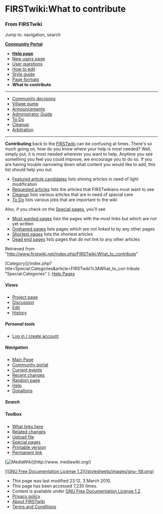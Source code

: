 

# FIRSTwiki:What to contribute

### From FIRSTwiki

Jump to: navigation, search

**[Community Portal](/index.php/FIRSTwiki:Community_portal "FIRSTwiki:Community portal" )**

  * **[Help page](/index.php/FIRSTwiki:Help "FIRSTwiki:Help" )**
  * [New users page](/index.php/FIRSTwiki:New_users_page "FIRSTwiki:New users page" )
  * [User questions](/index.php/FIRSTwiki:User_questions "FIRSTwiki:User questions" )
  * [How to edit](/index.php/FIRSTwiki:How_does_one_edit_a_page "FIRSTwiki:How does one edit a page" )
  * [Style guide](/index.php/FIRSTwiki:Style_guide "FIRSTwiki:Style guide" )
  * [Page formats](/index.php/FIRSTwiki:Page_formats "FIRSTwiki:Page formats" )
  * **What to contribute**

* * *

  * [Community decisions](/index.php/FIRSTwiki:Community_decisions "FIRSTwiki:Community decisions" )
  * [Village pump](/index.php/FIRSTwiki:Village_pump "FIRSTwiki:Village pump" )
  * [Announcements](/index.php/FIRSTwiki:Announcements "FIRSTwiki:Announcements" )
  * [Administrator Guide](/index.php/FIRSTwiki:Guide_for_administrators "FIRSTwiki:Guide for administrators" )
  * [To Do](/index.php/FIRSTwiki:To_Do "FIRSTwiki:To Do" )
  * [Cleanup](/index.php/FIRSTwiki:Cleanup "FIRSTwiki:Cleanup" )
  * [Arbitration](/index.php/FIRSTwiki:Arbitration "FIRSTwiki:Arbitration" )  
---  
  
  
**Contributing** back to the [FIRSTwiki](/index.php/FIRSTwiki "FIRSTwiki" ) can be confusing at times. There's so much going on, how do you know where your help is most needed? Well, simply put, it is most needed wherever you want to help. Anytime you see something you feel you could improve, we encourage you to do so. If you are having trouble narrowing down what content you would like to add, this list should help you out. 

  * [Featured article candidates](/index.php/FIRSTwiki:Featured_article_candidates "FIRSTwiki:Featured article candidates" ) lists shining articles in need of light modification 
  * [Requested articles](/index.php/FIRSTwiki:Requested_articles "FIRSTwiki:Requested articles" ) lists the articles that FIRSTwikians most want to see 
  * [Cleanup](/index.php/FIRSTwiki:Cleanup "FIRSTwiki:Cleanup" ) lists various articles that are in need of special care 
  * [To Do](/index.php/FIRSTwiki:To_Do "FIRSTwiki:To Do" ) lists various jobs that are important to the wiki 

Also, if you check on the [Special pages](/index.php/Special:Specialpages
"Special:Specialpages" ), you'll see

  * [Most wanted pages](/index.php/Special:Wantedpages "Special:Wantedpages" ) lists the pages with the most links but which are not yet written 
  * [Orphaned pages](/index.php/Special:Lonelypages "Special:Lonelypages" ) lists pages which are not linked to by any other pages 
  * [Shortest pages](/index.php/Special:Shortpages "Special:Shortpages" ) lists the shortest articles 
  * [Dead end pages](/index.php/Special:Deadendpages "Special:Deadendpages" ) lists pages that do not link to any other articles 

Retrieved from
"<http://www.firstwiki.net/index.php/FIRSTwiki:What_to_contribute>"

[Category](/index.php?title=Special:Categories&article=FIRSTwiki%3AWhat_to_con
tribute "Special:Categories" ): [Help Pages](/index.php/Category:Help_Pages
"Category:Help Pages" )

##### Views

  * [Project page](/index.php/FIRSTwiki:What_to_contribute)
  * [Discussion](/index.php?title=FIRSTwiki_talk:What_to_contribute&action=edit)
  * [Edit](/index.php?title=FIRSTwiki:What_to_contribute&action=edit)
  * [History](/index.php?title=FIRSTwiki:What_to_contribute&action=history)

##### Personal tools

  * [Log in / create account](/index.php?title=Special:Userlogin&returnto=FIRSTwiki:What_to_contribute)

[](/index.php/Main_Page "Main Page" )

##### Navigation

  * [Main Page](/index.php/Main_Page)
  * [Community portal](/index.php/FIRSTwiki:Community_portal)
  * [Current events](/index.php/Current_events)
  * [Recent changes](/index.php/Special:Recentchanges)
  * [Random page](/index.php/Special:Random)
  * [Help](/index.php/FIRSTwiki:Help)
  * [Donations](/index.php/FIRSTwiki:Site_support)

##### Search



##### Toolbox

  * [What links here](/index.php/Special:Whatlinkshere/FIRSTwiki:What_to_contribute)
  * [Related changes](/index.php/Special:Recentchangeslinked/FIRSTwiki:What_to_contribute)
  * [Upload file](/index.php/Special:Upload)
  * [Special pages](/index.php/Special:Specialpages)
  * [Printable version](/index.php?title=FIRSTwiki:What_to_contribute&printable=yes)
  * [Permanent link](/index.php?title=FIRSTwiki:What_to_contribute&oldid=75235)

[![MediaWiki](/skins/common/images/poweredby_mediawiki_88x31.png)](http://www.
mediawiki.org/)

[![GNU Free Documentation License 1.2](/stylesheets/images/gnu-
fdl.png)](http://www.gnu.org/copyleft/fdl.html)

  * This page was last modified 23:12, 3 March 2010.
  * This page has been accessed 7,235 times.
  * Content is available under [GNU Free Documentation License 1.2](http://www.gnu.org/copyleft/fdl.html "http://www.gnu.org/copyleft/fdl.html" ).
  * [Privacy policy](/index.php/FIRSTwiki:Privacy_policy "FIRSTwiki:Privacy policy" )
  * [About FIRSTwiki](/index.php/FIRSTwiki:About "FIRSTwiki:About" )
  * [Terms and Conditions](/index.php/FIRSTwiki:Terms_and_conditions "FIRSTwiki:Terms and conditions" )

